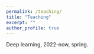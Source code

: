 ```yaml
---
permalink: /teaching/
title: "Teaching"
excerpt: ""
author_profile: true
---
```


Deep learning, 2022-now, spring.
